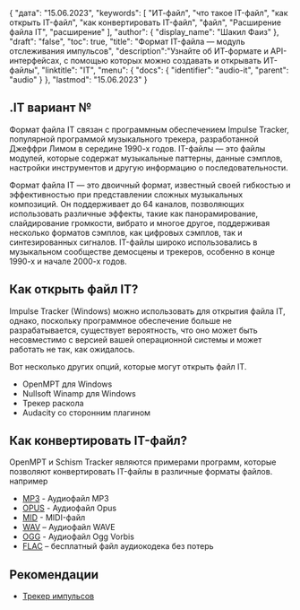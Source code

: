 {
"дата": "15.06.2023",
  "keywords": [
"ИТ-файл",
"что такое IT-файл",
"как открыть IT-файл",
"как конвертировать IT-файл",
"файл",
"Расширение файла IT",
"расширение"
],
  "author": {
"display_name": "Шакил Фаиз"
},
"draft": "false",
"toc": true,
"title": "Формат IT-файла — модуль отслеживания импульсов",
  "description":"Узнайте об ИТ-формате и API-интерфейсах, с помощью которых можно создавать и открывать ИТ-файлы",
"linktitle": "IT",
  "menu": {
    "docs": {
      "identifier": "audio-it",
"parent": "audio"
}
},
"lastmod": "15.06.2023"
}

## .IT вариант №

Формат файла IT связан с программным обеспечением Impulse Tracker, популярной программой музыкального трекера, разработанной Джеффри Лимом в середине 1990-х годов. IT-файлы — это файлы модулей, которые содержат музыкальные паттерны, данные сэмплов, настройки инструментов и другую информацию о последовательности.

Формат файла IT — это двоичный формат, известный своей гибкостью и эффективностью при представлении сложных музыкальных композиций. Он поддерживает до 64 каналов, позволяющих использовать различные эффекты, такие как панорамирование, слайдирование громкости, вибрато и многое другое, поддерживая несколько форматов сэмплов, как цифровых сэмплов, так и синтезированных сигналов. IT-файлы широко использовались в музыкальном сообществе демосцены и трекеров, особенно в конце 1990-х и начале 2000-х годов.

## Как открыть файл IT?

Impulse Tracker (Windows) можно использовать для открытия файла IT, однако, поскольку программное обеспечение больше не разрабатывается, существует вероятность, что оно может быть несовместимо с версией вашей операционной системы и может работать не так, как ожидалось.

Вот несколько других опций, которые могут открыть файл IT.

- OpenMPT для Windows
- Nullsoft Winamp для Windows
- Трекер раскола
- Audacity со сторонним плагином

## Как конвертировать IT-файл?

OpenMPT и Schism Tracker являются примерами программ, которые позволяют конвертировать IT-файлы в различные форматы файлов. например

- [MP3](/ru/audio/mp3/) - Аудиофайл MP3
- [OPUS](/ru/audio/opus/) - Аудиофайл Opus
- [MID](/ru/audio/mid/) - MIDI-файл
- [WAV](/ru/audio/wav/) – Аудиофайл WAVE
- [OGG](/ru/audio/ogg/) - Аудиофайл Ogg Vorbis
- [FLAC](/ru/audio/flac/) – бесплатный файл аудиокодека без потерь

## Рекомендации
* [Трекер импульсов](https://en.wikipedia.org/wiki/Impulse_Tracker)

